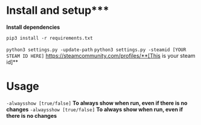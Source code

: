 # Install and setup***
**Install dependencies**

`pip3 install -r requirements.txt`

`python3 settings.py -update-path`
`python3 settings.py -steamid [YOUR STEAM ID HERE]`
https://steamcommunity.com/profiles/**[This is your steam id]**
# Usage
`-alwaysshow [true/false]` **To always show when run, even if there is no changes**
`-alwaysshow [true/false]` **To always show when run, even if there is no changes**